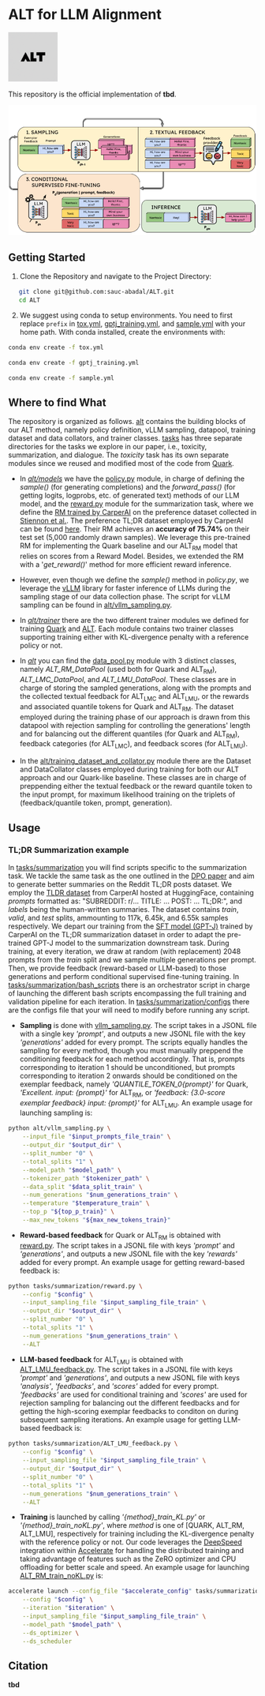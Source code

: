 # ALT for LLM Alignment

<img src="./assets/ALT_logo.png" alt="alt text" width="100">

This repository is the official implementation of **tbd**.

![ALT diagram](./assets/ALT_diagram.png)

## Getting Started

1. Clone the Repository and navigate to the Project Directory:
```bash
   git clone git@github.com:sauc-abadal/ALT.git
   cd ALT
```
2. We suggest using conda to setup environments. You need to first replace ``prefix`` in [tox.yml](tox.yml), [gptj_training.yml](gptj_training.yml), and [sample.yml](sample.yml) with your home path. With conda installed, create the environments with:
```bash
conda env create -f tox.yml
``` 
```bash
conda env create -f gptj_training.yml
``` 
```bash
conda env create -f sample.yml
``` 

## Where to find What

The repository is organized as follows. [alt](./alt/) contains the building blocks of our ALT method, namely policy definition, vLLM sampling, datapool, training dataset and data collators, and trainer classes. [tasks](./tasks/) has three separate directories for the tasks we explore in our paper, i.e., toxicity, summarization, and dialogue. The *toxicity* task has its own separate modules since we reused and modified most of the code from [Quark](https://github.com/GXimingLu/Quark).

- In *[alt/models](./alt/models/)* we have the [policy.py](./alt/models/policy.py) module, in charge of defining the *sample()* (for generating completions) and the *forward_pass()* (for getting logits, logprobs, etc.  of generated text) methods of our LLM model, and the [reward.py](./alt/models/reward.py) module for the summarization task, where we define the [RM trained by CarperAI](https://github.com/CarperAI/trlx/tree/main/examples/summarize_rlhf/reward_model) on the preference dataset collected in [Stiennon et al.](https://arxiv.org/abs/2009.01325). The preference TL;DR dataset employed by CarperAI can be found [here](https://huggingface.co/datasets/CarperAI/openai_summarize_comparisons?row=15). Their RM achieves an **accuracy of 75.74%** on their test set (5,000 randomly drawn samples). We leverage this pre-trained RM for implementing the Quark baseline and our ALT<sub>RM</sub> model that relies on scores from a Reward Model. Besides, we extended the RM with a '*get_reward()*' method for more efficient reward inference. 

- However, even though we define the *sample()* method in *policy.py*, we leverage the [vLLM](https://github.com/vllm-project/vllm) library for faster inference of LLMs during the sampling stage of our data collection phase. The script for vLLM sampling can be found in [alt/vllm_sampling.py](./alt/vllm_sampling.py).

- In *[alt/trainer](./alt/trainer/)* there are the two different trainer modules we defined for training [Quark](./alt/trainer/quark_trainer.py) and [ALT](./alt/trainer/alt_trainer.py). Each module contains two trainer classes supporting training either with KL-divergence penalty with a reference policy or not.

- In *[alt](./alt/)* you can find the [data_pool.py](./alt/data_pool.py) module with 3 distinct classes, namely *ALT_RM_DataPool* (used both for Quark and ALT<sub>RM</sub>), *ALT_LMC_DataPool*, and *ALT_LMU_DataPool*.  These classes are in charge of storing the sampled generations, along with the prompts and the collected textual feedback for ALT<sub>LMC</sub> and ALT<sub>LMU</sub>, or the rewards and associated quantile tokens for Quark and ALT<sub>RM</sub>. The dataset employed during the training phase of our approach is drawn from this datapool with rejection sampling for controlling the generations' length and for balancing out the different quantiles (for Quark and ALT<sub>RM</sub>), feedback categories (for ALT<sub>LMC</sub>), and feedback scores (for ALT<sub>LMU</sub>). 

- In the [alt/training_dataset_and_collator.py](./alt/training_dataset_and_collator.py) module there are the Dataset and DataCollator classes employed during training for both our ALT approach and our Quark-like baseline. These classes are in charge of preppending either the textual feedback or the reward quantile token to the input prompt, for maximum likelihood training on the triplets of (feedback/quantile token, prompt, generation).

## Usage

### TL;DR Summarization example

In [tasks/summarization](./tasks/summarization/) you will find scripts specific to the summarization task. We tackle the same task as the one outlined in the [DPO paper](https://arxiv.org/abs/2305.18290) and aim to generate better summaries on the Reddit TL;DR posts dataset. We employ the [TLDR dataset](https://huggingface.co/datasets/CarperAI/openai_summarize_tldr?row=0) from CarperAI hosted at HuggingFace, containing *prompts* formatted as: "SUBREDDIT: r/... TITLE: ... POST: ... TL;DR:", and *labels* being the human-written summaries. The dataset contains *train*, *valid*, and *test* splits, ammounting to 117k, 6.45k, and 6.55k samples respectively. We depart our training from the [SFT model (GPT-J)](https://huggingface.co/CarperAI/openai_summarize_tldr_sft) trained by CarperAI on the TL;DR summarization dataset in order to adapt the pre-trained GPT-J model to the summarization downstream task. During training, at every iteration, we draw at random (with replacement) 2048 prompts from the *train* split and we sample multiple generations per prompt. Then, we provide feedback (reward-based or LLM-based) to those generations and perform conditional supervised fine-tuning training. In [tasks/summarization/bash_scripts](./tasks/summarization/bash_scripts/) there is an orchestrator script in charge of launching the different bash scripts encompassing the full training and validation pipeline for each iteration. In [tasks/summarization/configs](./tasks/summarization/configs/) there are the configs file that your will need to modify before running any script.

- **Sampling** is done with [vllm_sampling.py](./alt/vllm_sampling.py). The script takes in a JSONL file with a single key *'prompt'*, and outputs a new JSONL file with the key *'generations'* added for every prompt. The scripts equally handles the sampling for every method, though you must manually preppend the conditioning feedback for each method accordingly. That is, prompts corresponding to iteration 1 should be unconditioned, but prompts corresponding to iteration 2 onwards should be conditioned on the exemplar feedback, namely *'_QUANTILE_TOKEN_0_{prompt}'* for Quark, *'Excellent. input: {prompt}'* for ALT<sub>RM</sub>, or *'feedback: {3.0-score exemplar feedback} input: {prompt}'* for ALT<sub>LMU</sub>.
An example usage for launching sampling is:
```bash
python alt/vllm_sampling.py \
    --input_file "$input_prompts_file_train" \
    --output_dir "$output_dir" \
    --split_number "0" \
    --total_splits "1" \
    --model_path "$model_path" \
    --tokenizer_path "$tokenizer_path" \
    --data_split "$data_split_train" \
    --num_generations "$num_generations_train" \
    --temperature "$temperature_train" \
    --top_p "${top_p_train}" \
    --max_new_tokens "${max_new_tokens_train}"
```

- **Reward-based feedback** for Quark or ALT<sub>RM</sub> is obtained with [reward.py](./tasks/summarization/reward.py). The script takes in a JSONL file with keys *'prompt'* and *'generations'*, and outputs a new JSONL file with the key *'rewards'* added for every prompt.
An example usage for getting reward-based feedback is:
```bash
python tasks/summarization/reward.py \
    --config "$config" \
    --input_sampling_file "$input_sampling_file_train" \
    --output_dir "$output_dir" \
    --split_number "0" \
    --total_splits "1" \
    --num_generations "$num_generations_train" \
    --ALT
```

- **LLM-based feedback** for ALT<sub>LMU</sub> is obtained with [ALT_LMU_feedback.py](./tasks/summarization/ALT_LMU_feedback.py). The script takes in a JSONL file with keys *'prompt'* and *'generations'*, and outputs a new JSONL file with keys *'analysis'*, *'feedbacks'*, and *'scores'* added for every prompt. *'feedbacks'* are used for conditional training and *'scores'* are used for rejection sampling for balancing out the different feedbacks and for getting the high-scoring exemplar feedbacks to conditon on during subsequent sampling iterations.
An example usage for getting LLM-based feedback is:
```bash
python tasks/summarization/ALT_LMU_feedback.py \
    --config "$config" \
    --input_sampling_file "$input_sampling_file_train" \
    --output_dir "$output_dir" \
    --split_number "0" \
    --total_splits "1" \
    --num_generations "$num_generations_train" \
    --ALT
```

- **Training** is launched by calling *'{method}_train_KL.py'* or *'{method}_train_noKL.py'*, where *method* is one of [QUARK, ALT_RM, ALT_LMU], respectively for training including the KL-divergence penalty with the reference policy or not. Our code leverages the [DeepSpeed](https://github.com/microsoft/DeepSpeed) integration within [Accelerate](https://github.com/huggingface/accelerate) for handling the distributed training and taking advantage of features such as the ZeRO optimizer and CPU offloading for better scale and speed.
An example usage for launching [ALT_RM_train_noKL.py](./tasks/summarization/ALT_RM_train_noKL.py) is:
```bash
accelerate launch --config_file "$accelerate_config" tasks/summarization/ALT_RM_train_noKL.py \
    --config "$config" \
    --iteration "$iteration" \
    --input_sampling_file "$input_sampling_file_train" \
    --model_path "$model_path" \
    --ds_optimizer \
    --ds_scheduler
```

## Citation

**tbd**
